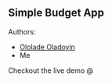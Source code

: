 ## Simple Budget App 

Authors: 
* [Ololade Oladoyin](https://github.com/Oladoyin)
* Me 

Checkout the live demo @ 
